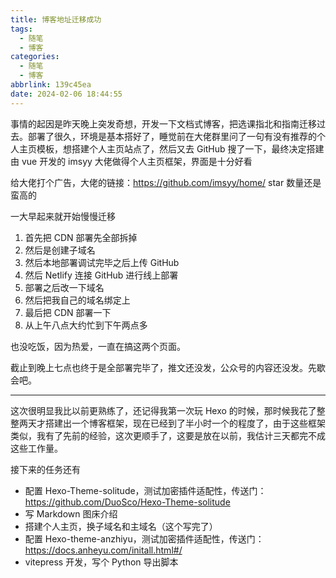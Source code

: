 ```yaml
---
title: 博客地址迁移成功
tags:
  - 随笔
  - 博客
categories:
  - 随笔
  - 博客
abbrlink: 139c45ea
date: 2024-02-06 18:44:55
---
```


事情的起因是昨天晚上突发奇想，开发一下文档式博客，把选课指北和指南迁移过去。部署了很久，环境是基本搭好了，睡觉前在大佬群里问了一句有没有推荐的个人主页模板，想搭建个人主页站点了，然后又去 GitHub 搜了一下，最终决定搭建由 vue 开发的 imsyy 大佬做得个人主页框架，界面是十分好看

给大佬打个广告，大佬的链接：https://github.com/imsyy/home/    star 数量还是蛮高的

一大早起来就开始慢慢迁移

1. 首先把 CDN 部署先全部拆掉
2. 然后是创建子域名
3. 然后本地部署调试完毕之后上传 GitHub
4. 然后 Netlify 连接 GitHub 进行线上部署
5. 部署之后改一下域名
6. 然后把我自己的域名绑定上
7. 最后把 CDN 部署一下
8. 从上午八点大约忙到下午两点多

也没吃饭，因为热爱，一直在搞这两个页面。

截止到晚上七点也终于是全部署完毕了，推文还没发，公众号的内容还没发。先歇会吧。

---

这次很明显我比以前更熟练了，还记得我第一次玩 Hexo 的时候，那时候我花了整整两天才搭建出一个博客框架，现在已经到了半小时一个的程度了，由于这些框架类似，我有了先前的经验，这次更顺手了，这要是放在以前，我估计三天都完不成这些工作量。

接下来的任务还有

- 配置 Hexo-Theme-solitude，测试加密插件适配性，传送门：https://github.com/DuoSco/Hexo-Theme-solitude
- 写 Markdown 图床介绍
- 搭建个人主页，换子域名和主域名（这个写完了）
- 配置 Hexo-theme-anzhiyu，测试加密插件适配性，传送门：https://docs.anheyu.com/initall.html#/
- vitepress 开发，写个 Python 导出脚本

